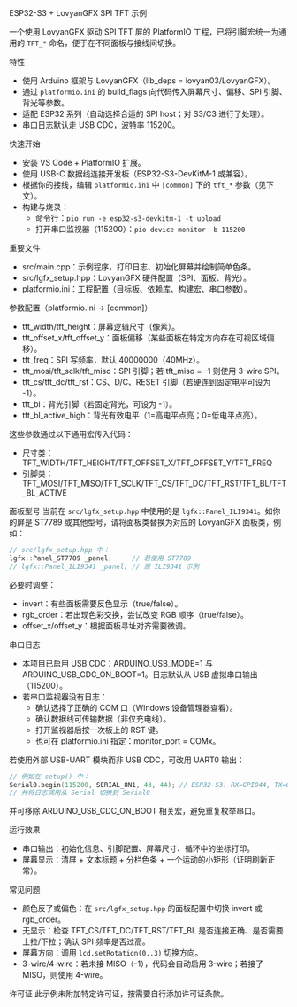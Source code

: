 ESP32-S3 + LovyanGFX SPI TFT 示例

一个使用 LovyanGFX 驱动 SPI TFT 屏的 PlatformIO 工程，已将引脚宏统一为通用的 `TFT_*` 命名，便于在不同面板与接线间切换。

特性
- 使用 Arduino 框架与 LovyanGFX（lib_deps = lovyan03/LovyanGFX）。
- 通过 `platformio.ini` 的 build_flags 向代码传入屏幕尺寸、偏移、SPI 引脚、背光等参数。
- 适配 ESP32 系列（自动选择合适的 SPI host；对 S3/C3 进行了处理）。
- 串口日志默认走 USB CDC，波特率 115200。

快速开始
- 安装 VS Code + PlatformIO 扩展。
- 使用 USB-C 数据线连接开发板（ESP32-S3-DevKitM-1 或兼容）。
- 根据你的接线，编辑 `platformio.ini` 中 `[common]` 下的 `tft_*` 参数（见下文）。
- 构建与烧录：
  - 命令行：`pio run -e esp32-s3-devkitm-1 -t upload`
  - 打开串口监视器（115200）：`pio device monitor -b 115200`

重要文件
- src/main.cpp：示例程序，打印日志、初始化屏幕并绘制简单色条。
- src/lgfx_setup.hpp：LovyanGFX 硬件配置（SPI、面板、背光）。
- platformio.ini：工程配置（目标板、依赖库、构建宏、串口参数）。

参数配置（platformio.ini -> [common]）
- tft_width/tft_height：屏幕逻辑尺寸（像素）。
- tft_offset_x/tft_offset_y：面板偏移（某些面板在特定方向存在可视区域偏移）。
- tft_freq：SPI 写频率，默认 40000000（40MHz）。
- tft_mosi/tft_sclk/tft_miso：SPI 引脚；若 tft_miso = -1 则使用 3-wire SPI。
- tft_cs/tft_dc/tft_rst：CS、D/C、RESET 引脚（若硬连到固定电平可设为 -1）。
- tft_bl：背光引脚（若固定背光，可设为 -1）。
- tft_bl_active_high：背光有效电平（1=高电平点亮；0=低电平点亮）。

这些参数通过以下通用宏传入代码：
- 尺寸类：TFT_WIDTH/TFT_HEIGHT/TFT_OFFSET_X/TFT_OFFSET_Y/TFT_FREQ
- 引脚类：TFT_MOSI/TFT_MISO/TFT_SCLK/TFT_CS/TFT_DC/TFT_RST/TFT_BL/TFT_BL_ACTIVE

面板型号
当前在 `src/lgfx_setup.hpp` 中使用的是 `lgfx::Panel_ILI9341`。如你的屏是 ST7789 或其他型号，请将面板类替换为对应的 LovyanGFX 面板类，例如：

```cpp
// src/lgfx_setup.hpp 中：
lgfx::Panel_ST7789 _panel;     // 若使用 ST7789
// lgfx::Panel_ILI9341 _panel; // 原 ILI9341 示例
```

必要时调整：
- invert：有些面板需要反色显示（true/false）。
- rgb_order：若出现色彩交换，尝试改变 RGB 顺序（true/false）。
- offset_x/offset_y：根据面板寻址对齐需要微调。

串口日志
- 本项目已启用 USB CDC：ARDUINO_USB_MODE=1 与 ARDUINO_USB_CDC_ON_BOOT=1。日志默认从 USB 虚拟串口输出（115200）。
- 若串口监视器没有日志：
  - 确认选择了正确的 COM 口（Windows 设备管理器查看）。
  - 确认数据线可传输数据（非仅充电线）。
  - 打开监视器后按一次板上的 RST 键。
  - 也可在 platformio.ini 指定：monitor_port = COMx。

若使用外部 USB-UART 模块而非 USB CDC，可改用 UART0 输出：

```cpp
// 例如在 setup() 中：
Serial0.begin(115200, SERIAL_8N1, 43, 44); // ESP32-S3: RX=GPIO44, TX=GPIO43（按需修改）
// 并将日志调用从 Serial 切换到 Serial0
```

并可移除 ARDUINO_USB_CDC_ON_BOOT 相关宏，避免重复枚举串口。

运行效果
- 串口输出：初始化信息、引脚配置、屏幕尺寸、循环中的坐标打印。
- 屏幕显示：清屏 + 文本标题 + 分栏色条 + 一个运动的小矩形（证明刷新正常）。

常见问题
- 颜色反了或偏色：在 `src/lgfx_setup.hpp` 的面板配置中切换 invert 或 rgb_order。
- 无显示：检查 TFT_CS/TFT_DC/TFT_RST/TFT_BL 是否连接正确、是否需要上拉/下拉；确认 SPI 频率是否过高。
- 屏幕方向：调用 `lcd.setRotation(0..3)` 切换方向。
- 3-wire/4-wire：若未接 MISO（-1），代码会自动启用 3-wire；若接了 MISO，则使用 4-wire。

许可证
此示例未附加特定许可证，按需要自行添加许可证条款。
